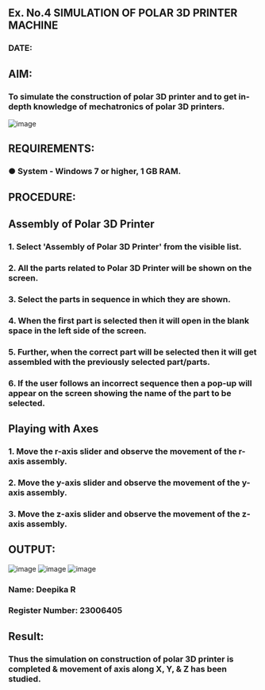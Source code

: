 ## Ex. No.4 SIMULATION OF POLAR 3D PRINTER MACHINE

### DATE: 

## AIM:
### To simulate the construction of polar 3D printer and to get in-depth knowledge of mechatronics of polar 3D printers.

![image](https://github.com/Sellakumar1987/Ex.-No.-4---SIMULATION-OF-POLAR-3D-PRINTER-MACHINE/assets/113594316/b551f195-9877-49a2-99bb-a9efcfb3381a)

## REQUIREMENTS:
### ●	System - Windows 7 or higher, 1 GB RAM.

## PROCEDURE:

## Assembly of Polar 3D Printer
### 1.	Select 'Assembly of Polar 3D Printer' from the visible list.
### 2.	All the parts related to Polar 3D Printer will be shown on the screen.
### 3.	Select the parts in sequence in which they are shown.
### 4.	When the first part is selected then it will open in the blank space in the left side of the screen.
### 5.	Further, when the correct part will be selected then it will get assembled with the previously selected part/parts.
### 6.	If the user follows an incorrect sequence then a pop-up will appear on the screen showing the name of the part to be selected.

## Playing with Axes

### 1.	Move the r-axis slider and observe the movement of the r-axis assembly.
### 2.	Move the y-axis slider and observe the movement of the y-axis assembly.
### 3.	Move the z-axis slider and observe the movement of the z-axis assembly.

## OUTPUT:
![image](https://github.com/deepika3095/Ex.-No.-4---SIMULATION-OF-POLAR-3D-PRINTER-MACHINE/assets/151625159/4a5b6371-b3ad-423f-b9e7-2b0581eee3fe)
![image](https://github.com/deepika3095/Ex.-No.-4---SIMULATION-OF-POLAR-3D-PRINTER-MACHINE/assets/151625159/6079a2a8-7929-4265-9372-374122e0d210)
![image](https://github.com/deepika3095/Ex.-No.-4---SIMULATION-OF-POLAR-3D-PRINTER-MACHINE/assets/151625159/8ae354c4-9000-4ae0-ab1c-1400b0dbea01)

### Name: Deepika R
### Register Number: 23006405

## Result: 
### Thus the simulation on construction of polar 3D printer is completed & movement of axis along X, Y, & Z has been studied.
